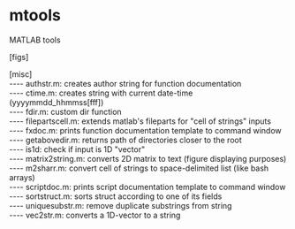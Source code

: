 # mtools
MATLAB tools

[figs] <br />

[misc] <br />
---- authstr.m: creates author string for function documentation <br />
---- ctime.m: creates string with current date-time (yyyymmdd_hhmmss[fff]) <br />
---- fdir.m: custom dir function <br />
---- filepartscell.m: extends matlab's fileparts for "cell of strings" inputs <br />
---- fxdoc.m: prints function documentation template to command window <br />
---- getabovedir.m: returns path of directories closer to the root <br />
---- is1d: check if input is 1D "vector" <br />
---- matrix2string.m: converts 2D matrix to text (figure displaying purposes) <br />
---- m2sharr.m: convert cell of strings to space-delimited list (like bash arrays) <br />
---- scriptdoc.m: prints script documentation template to command window <br />
---- sortstruct.m: sorts struct according to one of its fields <br />
---- uniquesubstr.m: remove duplicate substrings from string <br />
---- vec2str.m: converts a 1D-vector to a string <br />

